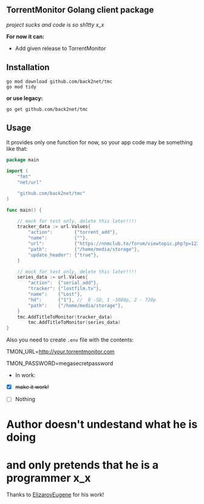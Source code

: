 ## TorrentMonitor Golang client package
*project sucks and code is so sh1tty x_x*

**For now it can:**
* Add given release to TorrentMonitor

## Installation

```shell
go mod download github.com/back2net/tmc
go mod tidy
```
**or use legacy:**
```shell
go get github.com/back2net/tmc
```

## Usage
It provides only one function for now, so your app code may be something like that:

```go
package main

import (
	"fmt"
	"net/url"

	"github.com/back2net/tmc"
)

func main() {

	// mock for test only, delete this later!!!!
	tracker_data := url.Values{
		"action":        {"torrent_add"},
		"name":          {""},
		"url":           {"https://nnmclub.to/forum/viewtopic.php?p=12345"},
		"path":          {"/home/media/storage"},
		"update_header": {"true"},
	}

	// mock for test only, delete this later!!!!
	series_data := url.Values{
		"action":  {"serial_add"},
		"tracker": {"lostfilm.tv"},
		"name":    {"Lost"},
		"hd":      {"1"}, //  0 -SD, 1 -1080p, 2 - 720p
		"path":    {"/home/media/storage"},
	}
	tmc.AddTitleToMonitor(tracker_data)
    	tmc.AddTitleToMonitor(series_data)
}
```
Also you need to create `.env` file with the contents:


TMON_URL=http://your.torrentmonitor.com


TMON_PASSWORD=megasecretpassword


* In work:
- [x] <del>make it work!</del>
- [ ] Nothing 


# Author doesn't undestand what he is doing 
# and only pretends that he is a programmer x_x

Thanks to [ElizarovEugene](github.com/ElizarovEugene/TorrentMonitorfor) for his work!
